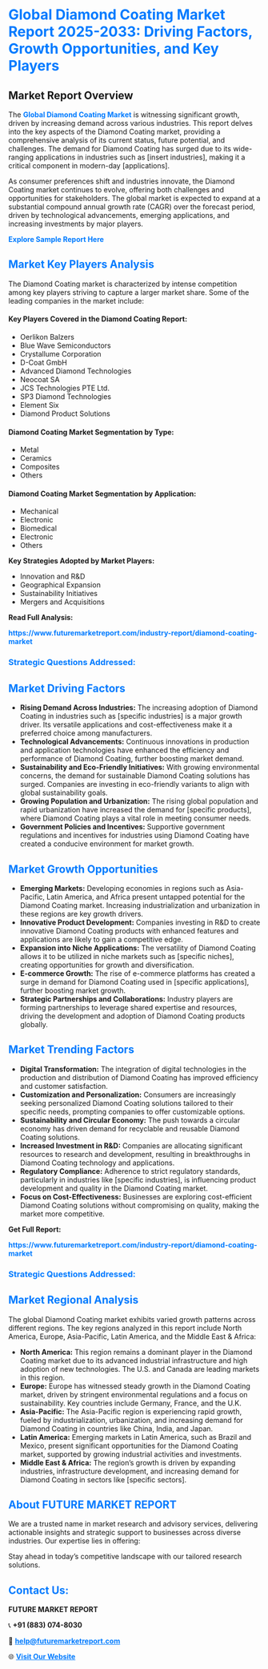 <h1 style="color: #007BFF;">Global Diamond Coating Market Report 2025-2033: Driving Factors, Growth Opportunities, and Key Players</h1>

<section id="overview">
<h2>Market Report Overview</h2>
<p>The <a href="https://www.futuremarketreport.com/industry-report/diamond-coating-market" style="color: #007BFF; text-decoration: none;"><strong>Global Diamond Coating Market</strong></a> is witnessing significant growth, driven by increasing demand across various industries. This report delves into the key aspects of the Diamond Coating market, providing a comprehensive analysis of its current status, future potential, and challenges. The demand for Diamond Coating has surged due to its wide-ranging applications in industries such as [insert industries], making it a critical component in modern-day [applications].</p>
<p>As consumer preferences shift and industries innovate, the Diamond Coating market continues to evolve, offering both challenges and opportunities for stakeholders. The global market is expected to expand at a substantial compound annual growth rate (CAGR) over the forecast period, driven by technological advancements, emerging applications, and increasing investments by major players.</p>
</section>

<section id="overview">
<p><a href="https://www.futuremarketreport.com/request-sample/reportId=115150" style="color: #007BFF; text-decoration: none;"><strong>Explore Sample Report Here</strong></a></p>
</section>

<section id="key-players">
<h2 style="color: #007BFF;">Market Key Players Analysis</h2>
<p>The Diamond Coating market is characterized by intense competition among key players striving to capture a larger market share. Some of the leading companies in the market include:</p>
<h4>Key Players Covered in the Diamond Coating Report:</h4>
<ul><li>Oerlikon Balzers</li><li>Blue Wave Semiconductors</li><li>Crystallume Corporation</li><li>D-Coat GmbH</li><li>Advanced Diamond Technologies</li><li>Neocoat SA</li><li>JCS Technologies PTE Ltd.</li><li>SP3 Diamond Technologies</li><li>Element Six</li><li>Diamond Product Solutions</li></ul>
<h4>Diamond Coating Market Segmentation by Type:</h4>
<ul><li>Metal</li><li>Ceramics</li><li>Composites</li><li>Others</li></ul>

<h4>Diamond Coating Market Segmentation by Application:</h4>
<ul><li>Mechanical</li><li>Electronic</li><li>Biomedical</li><li>Electronic</li><li>Others</li></ul>
<p><strong>Key Strategies Adopted by Market Players:</strong></p>
<ul>
<li>Innovation and R&D</li>
<li>Geographical Expansion</li>
<li>Sustainability Initiatives</li>
<li>Mergers and Acquisitions</li>
</ul>
</section>

<section>
<p><strong>Read Full Analysis: </strong></p><a href="https://www.futuremarketreport.com/industry-report/diamond-coating-market" style="color: #007BFF; text-decoration: none;"><strong>https://www.futuremarketreport.com/industry-report/diamond-coating-market</strong></a>
<h3 style="color: #007BFF;">Strategic Questions Addressed:</h3>
</section>

<section id="driving-factors">
<h2 style="color: #007BFF;">Market Driving Factors</h2>
<ul>
<li><strong>Rising Demand Across Industries:</strong> The increasing adoption of Diamond Coating in industries such as [specific industries] is a major growth driver. Its versatile applications and cost-effectiveness make it a preferred choice among manufacturers.</li>
<li><strong>Technological Advancements:</strong> Continuous innovations in production and application technologies have enhanced the efficiency and performance of Diamond Coating, further boosting market demand.</li>
<li><strong>Sustainability and Eco-Friendly Initiatives:</strong> With growing environmental concerns, the demand for sustainable Diamond Coating solutions has surged. Companies are investing in eco-friendly variants to align with global sustainability goals.</li>
<li><strong>Growing Population and Urbanization:</strong> The rising global population and rapid urbanization have increased the demand for [specific products], where Diamond Coating plays a vital role in meeting consumer needs.</li>
<li><strong>Government Policies and Incentives:</strong> Supportive government regulations and incentives for industries using Diamond Coating have created a conducive environment for market growth.</li>
</ul>
</section>

<section id="growth-opportunities">
<h2 style="color: #007BFF;">Market Growth Opportunities</h2>
<ul>
<li><strong>Emerging Markets:</strong> Developing economies in regions such as Asia-Pacific, Latin America, and Africa present untapped potential for the Diamond Coating market. Increasing industrialization and urbanization in these regions are key growth drivers.</li>
<li><strong>Innovative Product Development:</strong> Companies investing in R&D to create innovative Diamond Coating products with enhanced features and applications are likely to gain a competitive edge.</li>
<li><strong>Expansion into Niche Applications:</strong> The versatility of Diamond Coating allows it to be utilized in niche markets such as [specific niches], creating opportunities for growth and diversification.</li>
<li><strong>E-commerce Growth:</strong> The rise of e-commerce platforms has created a surge in demand for Diamond Coating used in [specific applications], further boosting market growth.</li>
<li><strong>Strategic Partnerships and Collaborations:</strong> Industry players are forming partnerships to leverage shared expertise and resources, driving the development and adoption of Diamond Coating products globally.</li>
</ul>
</section>

<section id="trending-factors">
<h2 style="color: #007BFF;">Market Trending Factors</h2>
<ul>
<li><strong>Digital Transformation:</strong> The integration of digital technologies in the production and distribution of Diamond Coating has improved efficiency and customer satisfaction.</li>
<li><strong>Customization and Personalization:</strong> Consumers are increasingly seeking personalized Diamond Coating solutions tailored to their specific needs, prompting companies to offer customizable options.</li>
<li><strong>Sustainability and Circular Economy:</strong> The push towards a circular economy has driven demand for recyclable and reusable Diamond Coating solutions.</li>
<li><strong>Increased Investment in R&D:</strong> Companies are allocating significant resources to research and development, resulting in breakthroughs in Diamond Coating technology and applications.</li>
<li><strong>Regulatory Compliance:</strong> Adherence to strict regulatory standards, particularly in industries like [specific industries], is influencing product development and quality in the Diamond Coating market.</li>
<li><strong>Focus on Cost-Effectiveness:</strong> Businesses are exploring cost-efficient Diamond Coating solutions without compromising on quality, making the market more competitive.</li>
</ul>
</section>

<section>
<p><strong>Get Full Report: </strong></p><a href="https://www.futuremarketreport.com/industry-report/diamond-coating-market" style="color: #007BFF; text-decoration: none;"><strong>https://www.futuremarketreport.com/industry-report/diamond-coating-market</strong></a>
<h3 style="color: #007BFF;">Strategic Questions Addressed:</h3>
</section>


<section id="regional-analysis">
<h2 style="color: #007BFF;">Market Regional Analysis</h2>
<p>The global Diamond Coating market exhibits varied growth patterns across different regions. The key regions analyzed in this report include North America, Europe, Asia-Pacific, Latin America, and the Middle East & Africa:</p>
<ul>
<li><strong>North America:</strong> This region remains a dominant player in the Diamond Coating market due to its advanced industrial infrastructure and high adoption of new technologies. The U.S. and Canada are leading markets in this region.</li>
<li><strong>Europe:</strong> Europe has witnessed steady growth in the Diamond Coating market, driven by stringent environmental regulations and a focus on sustainability. Key countries include Germany, France, and the U.K.</li>
<li><strong>Asia-Pacific:</strong> The Asia-Pacific region is experiencing rapid growth, fueled by industrialization, urbanization, and increasing demand for Diamond Coating in countries like China, India, and Japan.</li>
<li><strong>Latin America:</strong> Emerging markets in Latin America, such as Brazil and Mexico, present significant opportunities for the Diamond Coating market, supported by growing industrial activities and investments.</li>
<li><strong>Middle East & Africa:</strong> The region’s growth is driven by expanding industries, infrastructure development, and increasing demand for Diamond Coating in sectors like [specific sectors].</li>
</ul>
</section>

<footer>
<h2 style="color: #007BFF;">About FUTURE MARKET REPORT</h2>
<p>We are a trusted name in market research and advisory services, delivering actionable insights and strategic support to businesses across diverse industries. Our expertise lies in offering:</p>

<p>Stay ahead in today’s competitive landscape with our tailored research solutions.</p>

<h2 style="color: #007BFF;">Contact Us:</h2>
<p><strong>FUTURE MARKET REPORT</strong></p>
<p>📞 <strong>+91 (883) 074-8030</strong></p>
<p>📧 <strong><a href="mailto:help@futuremarketreport.com" style="color: #007BFF;">help@futuremarketreport.com</a></strong></p>
<p>🌐 <strong><a href="https://www.futuremarketreport.com/" style="color: #007BFF;">Visit Our Website</a></strong></p>
</footer>